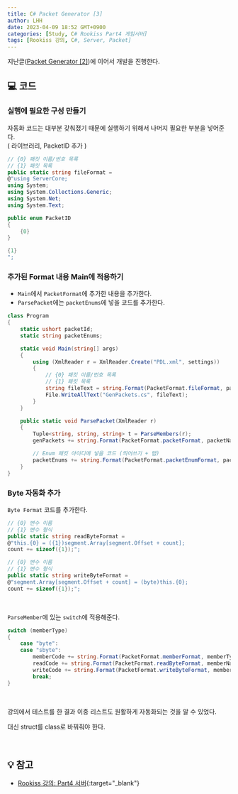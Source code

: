 ```yaml
---
title: C# Packet Generator [3]
author: LHH
date: 2023-04-09 18:52 GMT+0900
categories: [Study, C# Rookiss Part4 게임서버]
tags: [Rookiss 강의, C#, Server, Packet]
---
```


지난글([Packet Generator [2]](/posts/CSharp-Packet-Generator-2))에 이어서 개발을 진행한다.

## 💻 코드
### 실행에 필요한 구성 만들기
자동화 코드는 대부분 갖춰졌기 때문에 실행하기 위해서 나머지 필요한 부분을 넣어준다. <br>
( 라이브러리, PacketID 추가 )
```cs
// {0} 패킷 이름/번호 목록
// {1} 패킷 목록
public static string fileFormat =
@"using ServerCore;
using System;
using System.Collections.Generic;
using System.Net;
using System.Text;

public enum PacketID
{
    {0}
}

{1}
";
```

### 추가된 Format 내용 Main에 적용하기
- `Main`에서 `PacketFormat`에 추가한 내용을 추가한다.
- `ParsePacket`에는 `packetEnums`에 넣을 코드를 추가한다.

```cs
class Program
{
    static ushort packetId;
    static string packetEnums;

    static void Main(string[] args)
    {
        using (XmlReader r = XmlReader.Create("PDL.xml", settings))
        {
            // {0} 패킷 이름/번호 목록
            // {1} 패킷 목록
            string fileText = string.Format(PacketFormat.fileFormat, packetEnums, genPackets);
            File.WriteAllText("GenPackets.cs", fileText);
        }
    }

    public static void ParsePacket(XmlReader r)
    {
        Tuple<string, string, string> t = ParseMembers(r);
        genPackets += string.Format(PacketFormat.packetFormat, packetName, t.Item1, t.Item2, t.Item3);

        // Enum 패킷 아이디에 넣을 코드 (띄어쓰기 + 탭)
        packetEnums += string.Format(PacketFormat.packetEnumFormat, packetName, ++packetId) + Environment.NewLine + "\t";
    }
}
```

### Byte 자동화 추가
`Byte Format` 코드를 추가한다.
```cs
// {0} 변수 이름
// {1} 변수 형식
public static string readByteFormat =
@"this.{0} = ({1})segment.Array[segment.Offset + count];
count += sizeof({1});";

// {0} 변수 이름
// {1} 변수 형식
public static string writeByteFormat =
@"segment.Array[segment.Offset + count] = (byte)this.{0};
count += sizeof({1});";
```
<br>

`ParseMember`에 있는 `switch`에 적용해준다.
```cs
switch (memberType)
{
    case "byte":
    case "sbyte":
        memberCode += string.Format(PacketFormat.memberFormat, memberType, memberName);
        readCode += string.Format(PacketFormat.readByteFormat, memberName, memberType);
        writeCode += string.Format(PacketFormat.writeByteFormat, memberName, memberType);
        break;
}
```
<br>

강의에서 테스트를 한 결과 이중 리스트도 원활하게 자동화되는 것을 알 수 있었다.

대신 struct를 class로 바꿔줘야 한다.

<br>

## 💡 참고
- [Rookiss 강의: Part4 서버](https://www.inflearn.com/course/%EC%9C%A0%EB%8B%88%ED%8B%B0-mmorpg-%EA%B0%9C%EB%B0%9C-part4){:target="_blank"}